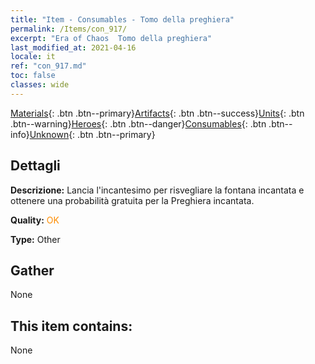```yaml
---
title: "Item - Consumables - Tomo della preghiera"
permalink: /Items/con_917/
excerpt: "Era of Chaos  Tomo della preghiera"
last_modified_at: 2021-04-16
locale: it
ref: "con_917.md"
toc: false
classes: wide
---
```

 [Materials](/it/Items/){: .btn .btn--primary}[Artifacts](/it/Items/Artifacts/){: .btn .btn--success}[Units](/it/Items/Units/){: .btn .btn--warning}[Heroes](/it/Items/Heroes/){: .btn .btn--danger}[Consumables](/it/Items/Consumables/){: .btn .btn--info}[Unknown](/it/Items/Unknown/){: .btn .btn--primary}

## Dettagli
 **Descrizione:** Lancia l'incantesimo per risvegliare la fontana incantata e ottenere una probabilità gratuita per la Preghiera incantata.

 **Quality:** <span style="color: #FF8C00">OK</span>

 **Type:** Other

## Gather

  None

## This item contains:

  None

